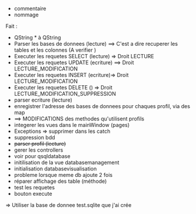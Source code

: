 - commentaire 
- nommage

Fait :
- QString * à QString
- Parser les bases de donnees (lecture) ==> C'est a dire recuperer les tables et les colonnes (A verifier )
- Executer les requetes SELECT (lecture) => Droit LECTURE
- Executer les requetes UPDATE (ecriture) ==> Droit LECTURE_MODIFICATION
- Executer les requetes INSERT (ecriture)=> Droit LECTURE_MODIFICATION
- Executer les requetes DELETE () => Droit LECTURE_MODIFICATION_SUPPRESSION
- parser ecriture (lecture)
- enregistrer l'adresse des bases de donnees pour chaques profil, via des map
- ==> MODIFICATIONS des methodes qu'utilisent profils
- integerer les vues dans le mainWindow (pages)
- Exceptions => supprimer dans les catch
- suppression bdd
- ~~parser profil (lecture)~~
- gerer les controllers
- voir pour qsqldatabase
- initilisation de la vue databasemanagement
- initialisation databasevisualisation
- probleme lorsque meme db ajoute 2 fois
- réparer affichage des table (méthode)
- test les requetes
- bouton execute

=> Utiliser la base de donnee test.sqlite que j'ai crée

